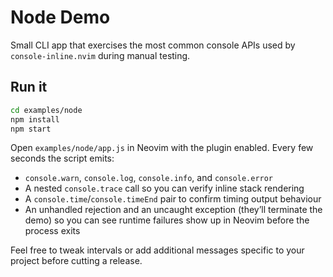 # Node Demo

Small CLI app that exercises the most common console APIs used by
`console-inline.nvim` during manual testing.

## Run it

```bash
cd examples/node
npm install
npm start
```

Open `examples/node/app.js` in Neovim with the plugin enabled. Every few
seconds the script emits:

- `console.warn`, `console.log`, `console.info`, and `console.error`
- A nested `console.trace` call so you can verify inline stack rendering
- A `console.time`/`console.timeEnd` pair to confirm timing output behaviour
- An unhandled rejection and an uncaught exception (they’ll terminate the demo)
  so you can see runtime failures show up in Neovim before the process exits

Feel free to tweak intervals or add additional messages specific to your
project before cutting a release.
